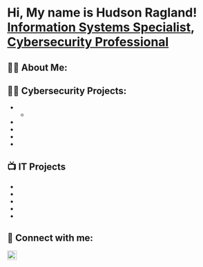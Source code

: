 <h1>Hi, My name is Hudson Ragland! <br/><a href="https://github.com/Hudsonragland">Information Systems Specialist</a>, <a href="https://www.linkedin.com/in/hudsonragland03/">Cybersecurity Professional</a>

<h2>👨‍💻 About Me:</h2>
<h2>👨‍💻 Cybersecurity Projects:</h2>

- <!-- <b> LIST HERE </b> -->
    - <!-- [DESCRIPTION HERE](https://URL HERE)-->
-
-
-
-

<h2>📺 IT Projects</h2>

- 
- 
- 
- 
- 

<h2> 🤳 Connect with me:</h2>


[<img align="left" alt="JoshMadakor | LinkedIn" width="22px" src="https://cdn.jsdelivr.net/npm/simple-icons@v3/icons/linkedin.svg" />][linkedin]


[linkedin]: https://linkedin.com/in/hudsonragland03

<!--
**Hudsonragland/Hudsonragland1** is a ✨ _special_ ✨ repository because its `README.md` (this file) appears on your GitHub profile.

Here are some ideas to get you started:

- 🔭 I’m currently working on ...
- 🌱 I’m currently learning ...
- 👯 I’m looking to collaborate on ...
- 🤔 I’m looking for help with ...
- 💬 Ask me about ...
- 📫 How to reach me: ...
- 😄 Pronouns: ...
- ⚡ Fun fact: ...
-->
